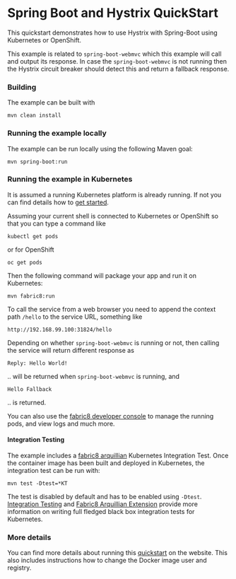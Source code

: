 # Spring Boot and Hystrix QuickStart

This quickstart demonstrates how to use Hystrix with Spring-Boot using Kubernetes or OpenShift.

This example is related to `spring-boot-webmvc` which this example will call and output its response.
In case the `spring-boot-webmvc` is not running then the Hystrix circuit breaker should detect this
and return a fallback response.

### Building

The example can be built with

    mvn clean install


### Running the example locally

The example can be run locally using the following Maven goal:

    mvn spring-boot:run


### Running the example in Kubernetes

It is assumed a running Kubernetes platform is already running. If not you can find details how to [get started](http://fabric8.io/guide/getStarted/index.html).

Assuming your current shell is connected to Kubernetes or OpenShift so that you can type a command like

```
kubectl get pods
```

or for OpenShift

```
oc get pods
```

Then the following command will package your app and run it on Kubernetes:

```
mvn fabric8:run
```

To call the service from a web browser you need to append the context path `/hello` to the service URL, something like

    http://192.168.99.100:31824/hello

Depending on whether `spring-boot-webmvc` is running or not, then calling the service will return different response as

    Reply: Hello World!
    
.. will be returned when `spring-boot-webmvc` is running, and 
     
    Hello Fallback
         
.. is returned.         

You can also use the [fabric8 developer console](http://fabric8.io/guide/console.html) to manage the running pods, and view logs and much more.


#### Integration Testing

The example includes a [fabric8 arquillian](https://github.com/fabric8io/fabric8/tree/master/components/fabric8-arquillian) Kubernetes Integration Test. 
Once the container image has been built and deployed in Kubernetes, the integration test can be run with:

	mvn test -Dtest=*KT

The test is disabled by default and has to be enabled using `-Dtest`. [Integration Testing](https://fabric8.io/guide/testing.html) and [Fabric8 Arquillian Extension](https://fabric8.io/guide/arquillian.html) provide more information on writing full fledged black box integration tests for Kubernetes. 

### More details

You can find more details about running this [quickstart](http://fabric8.io/guide/quickstarts/running.html) on the website. This also includes instructions how to change the Docker image user and registry.

